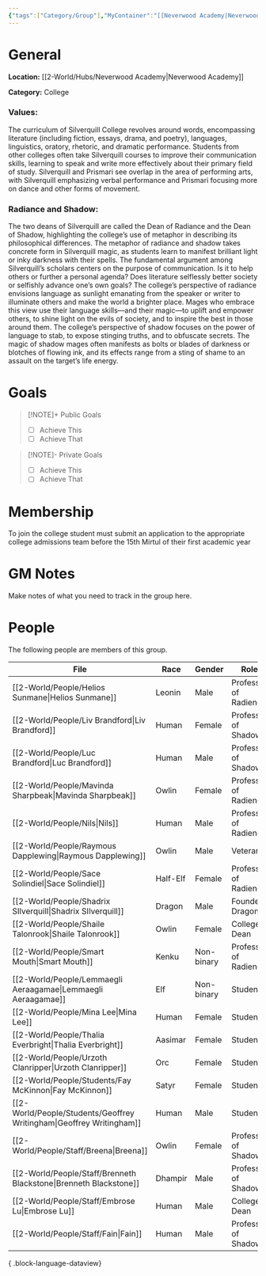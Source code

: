 ```yaml
---
{"tags":["Category/Group"],"MyContainer":"[[Neverwood Academy|Neverwood Academy]]","MyCategory":"College","image":"map-1.5-silverquill-campus.jpg","obsidianUIMode":"preview","faction":null,"primary_contact":null,"founder":["Shadrix Silverquill"],"deans":["Shaile Talonrook","Embrose Lu"],"staff":["Breena","Nils","Brenneth Blackstone","Fain","Mavinda Sharpbeak","Helios Sunmane","Liv Brandford","Luc Brandford","Sace Solindiel","Smart Mouth"],"dg-publish":true,"dg-path":"World/Groups/Colleges/Silverquill College.md","permalink":"/world/groups/colleges/silverquill-college/","dgPassFrontmatter":true,"updated":"2025-09-29T13:25:04.000+01:00"}
---
```



# General

**Location:** [[2-World/Hubs/Neverwood Academy\|Neverwood Academy]]

**Category:** College

### Values:
The curriculum of Silverquill College revolves around words, encompassing literature (including fiction, essays, drama, and poetry), languages, linguistics, oratory, rhetoric, and dramatic performance. Students from other colleges often take Silverquill courses to improve their communication skills, learning to speak and write more effectively about their primary field of study. Silverquill and Prismari see overlap in the area of performing arts, with Silverquill emphasizing verbal performance and Prismari focusing more on dance and other forms of movement.

### Radiance and Shadow:
The two deans of Silverquill are called the Dean of Radiance and the Dean of Shadow, highlighting the college’s use of metaphor in describing its philosophical differences. The metaphor of radiance and shadow takes concrete form in Silverquill magic, as students learn to manifest brilliant light or inky darkness with their spells. The fundamental argument among Silverquill’s scholars centers on the purpose of communication. Is it to help others or further a personal agenda? Does literature selflessly better society or selfishly advance one’s own goals?
The college’s perspective of radiance envisions language as sunlight emanating from the speaker or writer to illuminate others and make the world a brighter place. Mages who embrace this view use their language skills—and their magic—to uplift and empower others, to shine light on the evils of society, and to inspire the best in those around them.
The college’s perspective of shadow focuses on the power of language to stab, to expose stinging truths, and to obfuscate secrets. The magic of shadow mages often manifests as bolts or blades of darkness or blotches of flowing ink, and its effects range from a sting of shame to an assault on the target’s life energy.

# Goals

> [!NOTE]+ Public Goals
> - [ ] Achieve This
> - [ ] Achieve That

> [!NOTE]- Private Goals
> - [ ] Achieve This
> - [ ] Achieve That

# Membership
To join the college student must submit an application to the appropriate college admissions team before the 15th Mirtul of their first academic year

# GM Notes

Make notes of what you need to track in the group here. 


# People

The following people are members of this group.  

| File                                                                    | Race     | Gender     | Role                  |
| ----------------------------------------------------------------------- | -------- | ---------- | --------------------- |
| [[2-World/People/Helios Sunmane\|Helios Sunmane]]                    | Leonin   | Male       | Professor of Radience |
| [[2-World/People/Liv Brandford\|Liv Brandford]]                      | Human    | Female     | Professor of Shadow   |
| [[2-World/People/Luc Brandford\|Luc Brandford]]                      | Human    | Male       | Professor of Shadow   |
| [[2-World/People/Mavinda Sharpbeak\|Mavinda Sharpbeak]]              | Owlin    | Female     | Professor of Radience |
| [[2-World/People/Nils\|Nils]]                                        | Human    | Male       | Professor of Radience |
| [[2-World/People/Raymous Dapplewing\|Raymous Dapplewing]]            | Owlin    | Male       | Veteran               |
| [[2-World/People/Sace Solindiel\|Sace Solindiel]]                    | Half-Elf | Female     | Professor of Radience |
| [[2-World/People/Shadrix SIlverquill\|Shadrix SIlverquill]]          | Dragon   | Male       | Founder Dragon        |
| [[2-World/People/Shaile Talonrook\|Shaile Talonrook]]                | Owlin    | Female     | College Dean          |
| [[2-World/People/Smart Mouth\|Smart Mouth]]                          | Kenku    | Non-binary | Professor of Radience |
| [[2-World/People/Lemmaegli Aeraagamae\|Lemmaegli Aeraagamae]]        | Elf      | Non-binary | Student               |
| [[2-World/People/Mina Lee\|Mina Lee]]                                | Human    | Female     | Student               |
| [[2-World/People/Thalia Everbright\|Thalia Everbright]]              | Aasimar  | Female     | Student               |
| [[2-World/People/Urzoth Clanripper\|Urzoth Clanripper]]              | Orc      | Female     | Student               |
| [[2-World/People/Students/Fay McKinnon\|Fay McKinnon]]               | Satyr    | Female     | Student               |
| [[2-World/People/Students/Geoffrey Writingham\|Geoffrey Writingham]] | Human    | Male       | Student               |
| [[2-World/People/Staff/Breena\|Breena]]                              | Owlin    | Female     | Professor of Shadow   |
| [[2-World/People/Staff/Brenneth Blackstone\|Brenneth Blackstone]]    | Dhampir  | Male       | Professor of Shadow   |
| [[2-World/People/Staff/Embrose Lu\|Embrose Lu]]                      | Human    | Male       | College Dean          |
| [[2-World/People/Staff/Fain\|Fain]]                                  | Human    | Male       | Professor of Shadow   |

{ .block-language-dataview}
